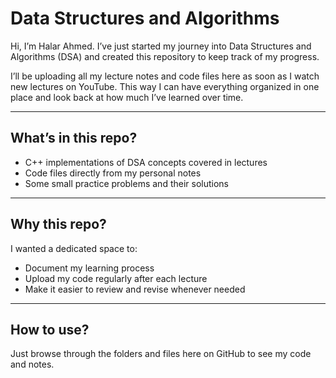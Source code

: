 # Data Structures and Algorithms

Hi, I’m Halar Ahmed. I’ve just started my journey into Data Structures and Algorithms (DSA) and created this repository to keep track of my progress. 

I’ll be uploading all my lecture notes and code files here as soon as I watch new lectures on YouTube. This way I can have everything organized in one place and look back at how much I’ve learned over time.

---

## What’s in this repo?

- C++ implementations of DSA concepts covered in lectures
- Code files directly from my personal notes
- Some small practice problems and their solutions

---

## Why this repo?

I wanted a dedicated space to:
- Document my learning process
- Upload my code regularly after each lecture
- Make it easier to review and revise whenever needed

---

## How to use?

Just browse through the folders and files here on GitHub to see my code and notes.  
